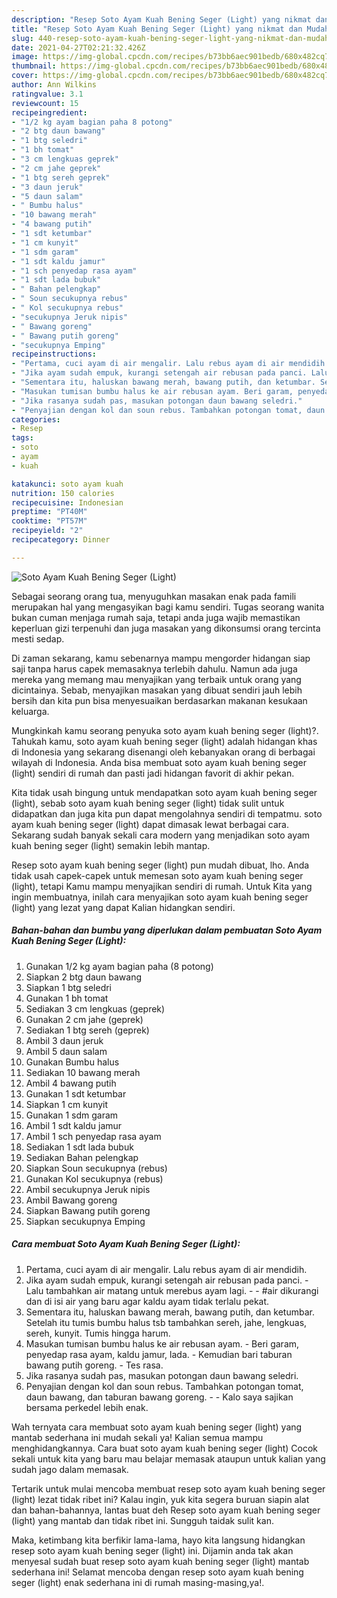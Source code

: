 ```yaml
---
description: "Resep Soto Ayam Kuah Bening Seger (Light) yang nikmat dan Mudah Dibuat"
title: "Resep Soto Ayam Kuah Bening Seger (Light) yang nikmat dan Mudah Dibuat"
slug: 440-resep-soto-ayam-kuah-bening-seger-light-yang-nikmat-dan-mudah-dibuat
date: 2021-04-27T02:21:32.426Z
image: https://img-global.cpcdn.com/recipes/b73bb6aec901bedb/680x482cq70/soto-ayam-kuah-bening-seger-light-foto-resep-utama.jpg
thumbnail: https://img-global.cpcdn.com/recipes/b73bb6aec901bedb/680x482cq70/soto-ayam-kuah-bening-seger-light-foto-resep-utama.jpg
cover: https://img-global.cpcdn.com/recipes/b73bb6aec901bedb/680x482cq70/soto-ayam-kuah-bening-seger-light-foto-resep-utama.jpg
author: Ann Wilkins
ratingvalue: 3.1
reviewcount: 15
recipeingredient:
- "1/2 kg ayam bagian paha 8 potong"
- "2 btg daun bawang"
- "1 btg seledri"
- "1 bh tomat"
- "3 cm lengkuas geprek"
- "2 cm jahe geprek"
- "1 btg sereh geprek"
- "3 daun jeruk"
- "5 daun salam"
- " Bumbu halus"
- "10 bawang merah"
- "4 bawang putih"
- "1 sdt ketumbar"
- "1 cm kunyit"
- "1 sdm garam"
- "1 sdt kaldu jamur"
- "1 sch penyedap rasa ayam"
- "1 sdt lada bubuk"
- " Bahan pelengkap"
- " Soun secukupnya rebus"
- " Kol secukupnya rebus"
- "secukupnya Jeruk nipis"
- " Bawang goreng"
- " Bawang putih goreng"
- "secukupnya Emping"
recipeinstructions:
- "Pertama, cuci ayam di air mengalir. Lalu rebus ayam di air mendidih."
- "Jika ayam sudah empuk, kurangi setengah air rebusan pada panci. Lalu tambahkan air matang untuk merebus ayam lagi.  #air dikurangi dan di isi air yang baru agar kaldu ayam tidak terlalu pekat."
- "Sementara itu, haluskan bawang merah, bawang putih, dan ketumbar. Setelah itu tumis bumbu halus tsb tambahkan sereh, jahe, lengkuas, sereh, kunyit. Tumis hingga harum."
- "Masukan tumisan bumbu halus ke air rebusan ayam. Beri garam, penyedap rasa ayam, kaldu jamur, lada. Kemudian bari taburan bawang putih goreng. Tes rasa."
- "Jika rasanya sudah pas, masukan potongan daun bawang seledri."
- "Penyajian dengan kol dan soun rebus. Tambahkan potongan tomat, daun bawang, dan taburan bawang goreng.  Kalo saya sajikan bersama perkedel lebih enak."
categories:
- Resep
tags:
- soto
- ayam
- kuah

katakunci: soto ayam kuah 
nutrition: 150 calories
recipecuisine: Indonesian
preptime: "PT40M"
cooktime: "PT57M"
recipeyield: "2"
recipecategory: Dinner

---
```



![Soto Ayam Kuah Bening Seger (Light)](https://img-global.cpcdn.com/recipes/b73bb6aec901bedb/680x482cq70/soto-ayam-kuah-bening-seger-light-foto-resep-utama.jpg)

Sebagai seorang orang tua, menyuguhkan masakan enak pada famili merupakan hal yang mengasyikan bagi kamu sendiri. Tugas seorang  wanita bukan cuman menjaga rumah saja, tetapi anda juga wajib memastikan keperluan gizi terpenuhi dan juga masakan yang dikonsumsi orang tercinta mesti sedap.

Di zaman  sekarang, kamu sebenarnya mampu mengorder hidangan siap saji tanpa harus capek memasaknya terlebih dahulu. Namun ada juga mereka yang memang mau menyajikan yang terbaik untuk orang yang dicintainya. Sebab, menyajikan masakan yang dibuat sendiri jauh lebih bersih dan kita pun bisa menyesuaikan berdasarkan makanan kesukaan keluarga. 



Mungkinkah kamu seorang penyuka soto ayam kuah bening seger (light)?. Tahukah kamu, soto ayam kuah bening seger (light) adalah hidangan khas di Indonesia yang sekarang disenangi oleh kebanyakan orang di berbagai wilayah di Indonesia. Anda bisa membuat soto ayam kuah bening seger (light) sendiri di rumah dan pasti jadi hidangan favorit di akhir pekan.

Kita tidak usah bingung untuk mendapatkan soto ayam kuah bening seger (light), sebab soto ayam kuah bening seger (light) tidak sulit untuk didapatkan dan juga kita pun dapat mengolahnya sendiri di tempatmu. soto ayam kuah bening seger (light) dapat dimasak lewat berbagai cara. Sekarang sudah banyak sekali cara modern yang menjadikan soto ayam kuah bening seger (light) semakin lebih mantap.

Resep soto ayam kuah bening seger (light) pun mudah dibuat, lho. Anda tidak usah capek-capek untuk memesan soto ayam kuah bening seger (light), tetapi Kamu mampu menyajikan sendiri di rumah. Untuk Kita yang ingin membuatnya, inilah cara menyajikan soto ayam kuah bening seger (light) yang lezat yang dapat Kalian hidangkan sendiri.

<!--inarticleads1-->

##### Bahan-bahan dan bumbu yang diperlukan dalam pembuatan Soto Ayam Kuah Bening Seger (Light):

1. Gunakan 1/2 kg ayam bagian paha (8 potong)
1. Siapkan 2 btg daun bawang
1. Siapkan 1 btg seledri
1. Gunakan 1 bh tomat
1. Sediakan 3 cm lengkuas (geprek)
1. Gunakan 2 cm jahe (geprek)
1. Sediakan 1 btg sereh (geprek)
1. Ambil 3 daun jeruk
1. Ambil 5 daun salam
1. Gunakan  Bumbu halus
1. Sediakan 10 bawang merah
1. Ambil 4 bawang putih
1. Gunakan 1 sdt ketumbar
1. Siapkan 1 cm kunyit
1. Gunakan 1 sdm garam
1. Ambil 1 sdt kaldu jamur
1. Ambil 1 sch penyedap rasa ayam
1. Sediakan 1 sdt lada bubuk
1. Sediakan  Bahan pelengkap
1. Siapkan  Soun secukupnya (rebus)
1. Gunakan  Kol secukupnya (rebus)
1. Ambil secukupnya Jeruk nipis
1. Ambil  Bawang goreng
1. Siapkan  Bawang putih goreng
1. Siapkan secukupnya Emping




<!--inarticleads2-->

##### Cara membuat Soto Ayam Kuah Bening Seger (Light):

1. Pertama, cuci ayam di air mengalir. Lalu rebus ayam di air mendidih.
1. Jika ayam sudah empuk, kurangi setengah air rebusan pada panci. - Lalu tambahkan air matang untuk merebus ayam lagi. -  - #air dikurangi dan di isi air yang baru agar kaldu ayam tidak terlalu pekat.
1. Sementara itu, haluskan bawang merah, bawang putih, dan ketumbar. Setelah itu tumis bumbu halus tsb tambahkan sereh, jahe, lengkuas, sereh, kunyit. Tumis hingga harum.
1. Masukan tumisan bumbu halus ke air rebusan ayam. - Beri garam, penyedap rasa ayam, kaldu jamur, lada. - Kemudian bari taburan bawang putih goreng. - Tes rasa.
1. Jika rasanya sudah pas, masukan potongan daun bawang seledri.
1. Penyajian dengan kol dan soun rebus. Tambahkan potongan tomat, daun bawang, dan taburan bawang goreng. -  - Kalo saya sajikan bersama perkedel lebih enak.




Wah ternyata cara membuat soto ayam kuah bening seger (light) yang mantab sederhana ini mudah sekali ya! Kalian semua mampu menghidangkannya. Cara buat soto ayam kuah bening seger (light) Cocok sekali untuk kita yang baru mau belajar memasak ataupun untuk kalian yang sudah jago dalam memasak.

Tertarik untuk mulai mencoba membuat resep soto ayam kuah bening seger (light) lezat tidak ribet ini? Kalau ingin, yuk kita segera buruan siapin alat dan bahan-bahannya, lantas buat deh Resep soto ayam kuah bening seger (light) yang mantab dan tidak ribet ini. Sungguh taidak sulit kan. 

Maka, ketimbang kita berfikir lama-lama, hayo kita langsung hidangkan resep soto ayam kuah bening seger (light) ini. Dijamin anda tak akan menyesal sudah buat resep soto ayam kuah bening seger (light) mantab sederhana ini! Selamat mencoba dengan resep soto ayam kuah bening seger (light) enak sederhana ini di rumah masing-masing,ya!.

